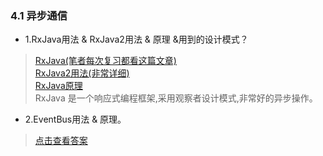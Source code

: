 ### 4.1 异步通信

- 1.RxJava用法 & RxJava2用法 & 原理 &用到的设计模式？

> [RxJava(笔者每次复习都看这篇文章)](https://gank.io/post/560e15be2dca930e00da1083)  
> [RxJava2用法(非常详细)](https://juejin.im/post/5b17560e6fb9a01e2862246f)  
> [RxJava原理](https://www.jianshu.com/p/88aacbed8aa5)    
>  RxJava 是一个响应式编程框架,采用观察者设计模式,非常好的异步操作。

- 2.EventBus用法 & 原理。

> [点击查看答案](https://blog.csdn.net/json_it/article/details/79948484)
